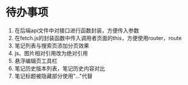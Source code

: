 # 待办事项
1. 在后端api文件中对接口进行函数封装，方便传入参数
2. 在fetch.js的封装函数中传入调用者页面的this，方便使用router，route
3. 笔记列表与搜索页添加分页效果
4. js、图片相对引用改为绝对引用
5. 悬浮编辑页工具栏
6. 笔记历史版本列表，笔记历史内容对比
7. 笔记标题被隐藏部分使用"..."代替